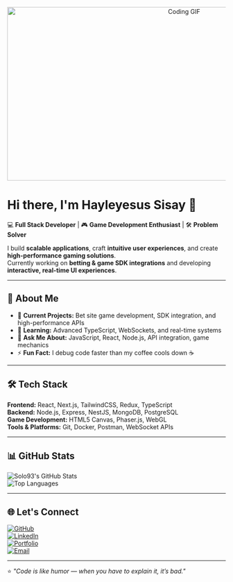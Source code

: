 
<p align="center">
  <img src="https://media.giphy.com/media/qgQUggAC3Pfv687qPC/giphy.gif" width="800" height="400" alt="Coding GIF">
</p>

# Hi there, I'm Hayleyesus Sisay 👋

💻 **Full Stack Developer** | 🎮 **Game Development Enthusiast** | 🛠 **Problem Solver**  

I build **scalable applications**, craft **intuitive user experiences**, and create **high-performance gaming solutions**.  
Currently working on **betting & game SDK integrations** and developing **interactive, real-time UI experiences**.

---

## 🚀 About Me
- 🔭 **Current Projects:** Bet site game development, SDK integration, and high-performance APIs  
- 🌱 **Learning:** Advanced TypeScript, WebSockets, and real-time systems  
- 💬 **Ask Me About:** JavaScript, React, Node.js, API integration, game mechanics  
- ⚡ **Fun Fact:** I debug code faster than my coffee cools down ☕  

---

## 🛠 Tech Stack
**Frontend:** React, Next.js, TailwindCSS, Redux, TypeScript  
**Backend:** Node.js, Express, NestJS, MongoDB, PostgreSQL  
**Game Development:** HTML5 Canvas, Phaser.js, WebGL  
**Tools & Platforms:** Git, Docker, Postman, WebSocket APIs  

---

## 📊 GitHub Stats
![Solo93's GitHub Stats](https://github-readme-stats-93.vercel.app/api?username=zisolo93&show_icons=true&count_private=true&theme=radical)  
![Top Languages](https://github-readme-stats-93.vercel.app/api/top-langs/?username=zisolo93&layout=compact&theme=radical)

---

## 🌐 Let's Connect
[![GitHub](https://img.shields.io/badge/GitHub-222?style=for-the-badge&logo=github&logoColor=white)](https://github.com/zisolo93)  
[![LinkedIn](https://img.shields.io/badge/LinkedIn-0a66c2?style=for-the-badge&logo=linkedin&logoColor=white)](https://www.linkedin.com/in/hayleyesus-sisay-398673318)  
[![Portfolio](https://img.shields.io/badge/Portfolio-000?style=for-the-badge&logo=vercel&logoColor=white)](https://solo93.com)  
[![Email](https://img.shields.io/badge/Email-d14836?style=for-the-badge&logo=gmail&logoColor=white)](mailto:zisolo93@email.com)  

---

⭐ _"Code is like humor — when you have to explain it, it’s bad."_
